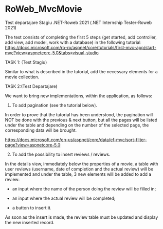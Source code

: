 # RoWeb_MvcMovie
 Test departajare Stagiu .NET-Roweb 2021 (.NET Internship Tester-Roweb 2021)



The test consists of completing the first 5 steps (get started, add controller, add view, add model, work with a database) in the following tutorial: https://docs.microsoft.com/ro-ro/aspnet/core/tutorials/first-mvc-app/start-mvc?view=aspnetcore-5.0&tabs=visual-studio

TASK 1: (Test Stagiu)

Similar to what is described in the tutorial, add the necessary elements for a movie collection.


TASK 2:(Test Departajare)

We want to bring new implementations, within the application, as follows:


1) To add pagination (see the tutorial below).

In order to prove that the tutorial has been understood, the pagination will NOT be done with the previous & next button, but all the pages will be listed under the table and depending on the number of the selected page, the corresponding data will be brought.

https://docs.microsoft.com/en-us/aspnet/core/data/ef-mvc/sort-filter-page?view=aspnetcore-5.0


2) To add the possibility to insert reviews / reviews.

In the details view, immediately below the properties of a movie, a table with user reviews (username, date of completion and the actual review) will be implemented and under the table, 3 new elements will be added to add a review:

- an input where the name of the person doing the review will be filled in;

- an input where the actual review will be completed;

- a button to insert it.

As soon as the insert is made, the review table must be updated and display the new inserted record.
